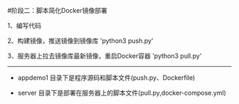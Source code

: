 #阶段二：脚本简化Docker镜像部署

 1、编写代码
 
 2、构建镜像，推送镜像到镜像库 'python3 push.py'
 
 3、服务器上拉去镜像库最新镜像，重启Docker容器 'python3 pull.py'

-----------------------------------

- appdemo1 目录下是程序源码和脚本文件(push.py、Dockerfile)

- server 目录下是部署在服务器上的脚本文件(pull.py,docker-compose.yml)


